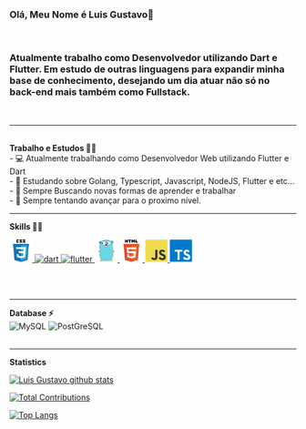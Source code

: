 ### Olá, Meu Nome é Luis Gustavo👋
<br>
<h3>Atualmente trabalho como Desenvolvedor utilizando Dart e Flutter. Em estudo de outras linguagens para expandir minha base de conhecimento, desejando um dia atuar não só no back-end mais também como Fullstack.</h3>

<br>
<hr>
<br>
<strong>Trabalho e Estudos 👨‍💻</strong>
<br>
- 💻 Atualmente trabalhando como Desenvolvedor Web utilizando Flutter e Dart<br>
- 🌱 Estudando sobre Golang, Typescript, Javascript, NodeJS, Flutter e etc...<br>
- 🚀 Sempre Buscando novas formas de aprender e trabalhar<br>
- 🔭 Sempre tentando avançar para o proximo nível.
<br>
<hr>
<div>
  <strong> Skills 👨‍💻 </strong>
<br />
<p align="left"> <a href="https://www.w3schools.com/css/" target="_blank" rel="noreferrer"> <img src="https://raw.githubusercontent.com/devicons/devicon/master/icons/css3/css3-original-wordmark.svg" alt="css3" width="40" height="40"/> </a> <a href="https://dart.dev" target="_blank" rel="noreferrer"> <img src="https://www.vectorlogo.zone/logos/dartlang/dartlang-icon.svg" alt="dart" width="40" height="40"/> </a> <a href="https://flutter.dev" target="_blank" rel="noreferrer"> <img src="https://www.vectorlogo.zone/logos/flutterio/flutterio-icon.svg" alt="flutter" width="40" height="40"/> </a> <a href="https://golang.org" target="_blank" rel="noreferrer"> <img src="https://raw.githubusercontent.com/devicons/devicon/master/icons/go/go-original.svg" alt="go" width="40" height="40"/> </a> <a href="https://www.w3.org/html/" target="_blank" rel="noreferrer"> <img src="https://raw.githubusercontent.com/devicons/devicon/master/icons/html5/html5-original-wordmark.svg" alt="html5" width="40" height="40"/> </a> <a href="https://developer.mozilla.org/en-US/docs/Web/JavaScript" target="_blank" rel="noreferrer"> <img src="https://raw.githubusercontent.com/devicons/devicon/master/icons/javascript/javascript-original.svg" alt="javascript" width="40" height="40"/> </a> <a href="https://www.typescriptlang.org/" target="_blank" rel="noreferrer"> <img src="https://raw.githubusercontent.com/devicons/devicon/master/icons/typescript/typescript-original.svg" alt="typescript" width="40" height="40"/> </a> </p>
 <br />
 <br />
<hr>
  <strong> Database ⚡</strong>
  <br/>
    <img alt="MySQL" src="https://img.shields.io/badge/MySQL-005C84?style=for-the-badge&logo=mysql&logoColor=white"/>
    <img alt="PostGreSQL" src="https://img.shields.io/badge/PostgreSQL-316192?style=for-the-badge&logo=postgresql&logoColor=white"/>
  <br/>
  <br/>
<hr>
<strong> Statistics  </strong>
<p align="justify">

[![Luis Gustavo github stats](https://github-readme-stats.vercel.app/api?username=LGustavoMaciel&show_icons=true&theme=dracula&locale=pt-br&title_color=FFF)](https://github.com/anuraghazra/github-readme-stats)

[![Total Contributions](https://github-readme-streak-stats.herokuapp.com/?user=LGustavoMaciel&layout=compact&theme=dracula&locale=pt-br&title_color=FFF)](https://github.com/anuraghazra/github-readme-stats)

[![Top Langs](https://github-readme-stats.vercel.app/api/top-langs/?username=LGustavoMaciel&layout=compact&theme=dracula&locale=pt-br&title_color=FFF)](https://github.com/anuraghazra/github-readme-stats)
</p>
